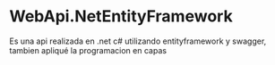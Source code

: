 # WebApi.NetEntityFramework
Es una api realizada en .net c# utilizando entityframework y swagger, tambien apliqué la programacion en capas 
